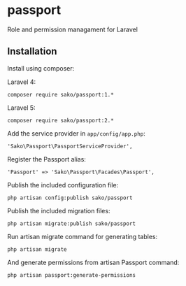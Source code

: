 # passport
Role and permission managament for Laravel

Installation
------------

Install using composer:
    
Laravel 4:
    
    composer require sako/passport:1.*
    
Laravel 5:
    
    composer require sako/passport:2.*

Add the service provider in `app/config/app.php`:

    'Sako\Passport\PassportServiceProvider',

Register the Passport alias:

    'Passport' => 'Sako\Passport\Facades\Passport',

Publish the included configuration file:

    php artisan config:publish sako/passport

Publish the included migration files:

    php artisan migrate:publish sako/passport

Run artisan migrate command for generating tables:

    php artisan migrate

And generate permissions from artisan Passport command:

    php artisan passport:generate-permissions
